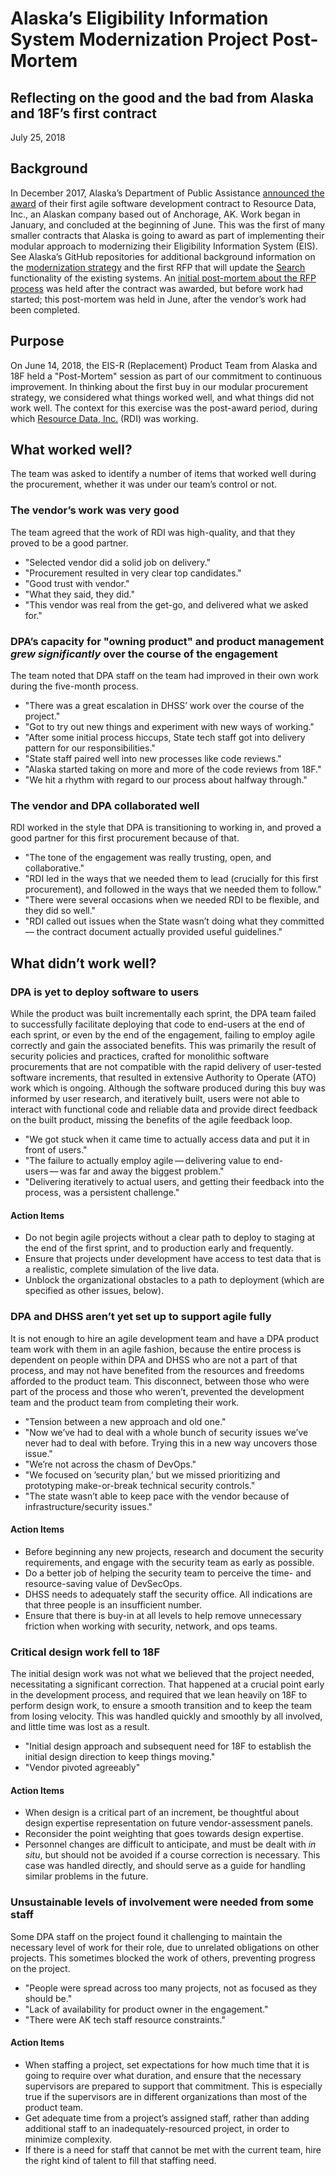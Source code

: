 # Alaska’s Eligibility Information System Modernization Project Post-Mortem

## Reflecting on the good and the bad from Alaska and 18F’s first contract

July 25, 2018


## Background

In December 2017, Alaska’s Department of Public Assistance [announced the award](https://github.com/AlaskaDHSS/EIS-Modernization/blob/ffe20eeb7f7ca2b3b5606ddc5ee26838ee05f80f/vendor-info/RFP-Search-Unification-Award.md) of their first agile software development contract to Resource Data, Inc., an Alaskan company based out of Anchorage, AK. Work began in January, and concluded at the beginning of June. This was the first of many smaller contracts that Alaska is going to award as part of implementing their modular approach to modernizing their Eligibility Information System (EIS). See Alaska’s GitHub repositories for additional background information on the [modernization strategy](https://github.com/AlaskaDHSS/EIS-Modernization/blob/master/README.md) and the first RFP that will update the [Search](https://github.com/AlaskaDHSS/RFP-Search-Unification/blob/master/README.md) functionality of the existing systems. An [initial post-mortem about the RFP process](https://github.com/AlaskaDHSS/RFP-Search-Unification/blob/master/post-award-vendor-info/Post-Mortem_on_the_first_Alaska_buy.v2.pdf) was held after the contract was awarded, but before work had started; this post-mortem was held in June, after the vendor’s work had been completed.

## Purpose

On June 14, 2018, the EIS-R (Replacement) Product Team from Alaska and 18F held a "Post-Mortem" session as part of our commitment to continuous improvement. In thinking about the first buy in our modular procurement strategy, we considered what things worked well, and what things did not work well. The context for this exercise was the post-award period, during which [Resource Data, Inc.](https://www.resourcedata.com/) (RDI) was working.

## What worked well?

The team was asked to identify a number of items that worked well during the procurement, whether it was under our team’s control or not.

### The vendor’s work was very good

The team agreed that the work of RDI was high-quality, and that they proved to be a good partner.

- "Selected vendor did a solid job on delivery."
- "Procurement resulted in very clear top candidates."
- "Good trust with vendor."
- "What they said, they did."
- "This vendor was real from the get-go, and delivered what we asked for."

### DPA’s capacity for "owning product" and product management *grew significantly* over the course of the engagement

The team noted that DPA staff on the team had improved in their own work during the five-month process.

- "There was a great escalation in DHSS’ work over the course of the project."
- "Got to try out new things and experiment with new ways of working."
- "After some initial process hiccups, State tech staff got into delivery pattern for our responsibilities."
- "State staff paired well into new processes like code reviews."
- "Alaska started taking on more and more of the code reviews from 18F."
- "We hit a rhythm with regard to our process about halfway through."

### The vendor and DPA collaborated well

RDI worked in the style that DPA is transitioning to working in, and proved a good partner for this first procurement because of that.

- "The tone of the engagement was really trusting, open, and collaborative."
- "RDI led in the ways that we needed them to lead (crucially for this first procurement), and followed in the ways that we needed them to follow."
- "There were several occasions when we needed RDI to be flexible, and they did so well."
- "RDI called out issues when the State wasn’t doing what they committed — the contract document actually provided useful guidelines."

## What didn’t work well?

### DPA is yet to deploy software to users

While the product was built incrementally each sprint, the DPA team failed to successfully facilitate deploying that code to end-users at the end of each sprint, or even by the end of the engagement, failing to employ agile correctly and gain the associated benefits. This was primarily the result of security policies and practices, crafted for monolithic software procurements that are not compatible with the rapid delivery of user-tested software increments, that resulted in extensive Authority to Operate (ATO) work which is ongoing. Although the software produced during this buy was informed by user research, and iteratively built, users were not able to interact with functional code and reliable data and provide direct feedback on the built product, missing the benefits of the agile feedback loop.

- "We got stuck when it came time to actually access data and put it in front of users."
- "The failure to actually employ agile — delivering value to end-users — was far and away the biggest problem."
- "Delivering iteratively to actual users, and getting their feedback into the process, was a persistent challenge."

#### Action Items

- Do not begin agile projects without a clear path to deploy to staging at the end of the first sprint, and to production early and frequently.
- Ensure that projects under development have access to test data that is a realistic, complete simulation of the live data.
- Unblock the organizational obstacles to a path to deployment (which are specified as other issues, below).

### DPA and DHSS aren’t yet set up to support agile fully

It is not enough to hire an agile development team and have a DPA product team work with them in an agile fashion, because the entire process is dependent on people within DPA and DHSS who are not a part of that process, and may not have benefited from the resources and freedoms afforded to the product team. This disconnect, between those who were part of the process and those who weren’t, prevented the development team and the product team from completing their work.

- "Tension between a new approach and old one."
- "Now we’ve had to deal with a whole bunch of security issues we’ve never had to deal with before. Trying this in a new way uncovers those issue."
- "We’re not across the chasm of DevOps."
- "We focused on ’security plan,’ but we missed prioritizing and prototyping make-or-break technical security controls."
- "The state wasn’t able to keep pace with the vendor because of infrastructure/security issues."

#### Action Items

- Before beginning any new projects, research and document the security requirements, and engage with the security team as early as possible.
- Do a better job of helping the security team to perceive the time- and resource-saving value of DevSecOps.
- DHSS needs to adequately staff the security office. All indications are that three people is an insufficient number.
- Ensure that there is buy-in at all levels to help remove unnecessary friction when working with security, network, and ops teams.

### Critical design work fell to 18F

The initial design work was not what we believed that the project needed, necessitating a significant correction. That happened at a crucial point early in the development process, and required that we lean heavily on 18F to perform design work, to ensure a smooth transition and to keep the team from losing velocity. This was handled quickly and smoothly by all involved, and little time was lost as a result.

- "Initial design approach and subsequent need for 18F to establish the initial design direction to keep things moving."
- "Vendor pivoted agreeably"

#### Action Items

- When design is a critical part of an increment, be  thoughtful about design expertise representation on future vendor-assessment panels.
- Reconsider the point weighting that goes towards design expertise.
- Personnel changes are difficult to anticipate, and must be dealt with _in situ_, but should not be avoided if a course correction is necessary. This case was handled directly, and should serve as a guide for handling similar problems in the future.

### Unsustainable levels of involvement were needed from some staff

Some DPA staff on the project found it challenging to maintain the necessary level of work for their role, due to unrelated obligations on other projects. This sometimes blocked the work of others, preventing progress on the project.

- "People were spread across too many projects, not as focused as they should be."
- "Lack of availability for product owner in the engagement."
- "There were AK tech staff resource constraints."

#### Action Items

- When staffing a project, set expectations for how much time that it is going to require over what duration, and ensure that the necessary supervisors are prepared to support that commitment. This is especially true if the supervisors are in different organizations than most of the product team.
- Get adequate time from a project’s assigned staff, rather than adding additional staff to an inadequately-resourced project, in order to minimize complexity.
- If there is a need for staff that cannot be met with the current team, hire the right kind of talent to fill that staffing need.
